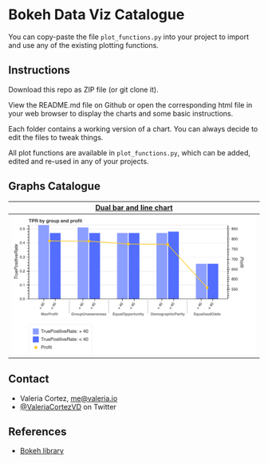 # Bokeh Data Viz Catalogue

You can copy-paste the file `plot_functions.py` into your project to import and use any of the existing plotting functions.

## Instructions

Download this repo as ZIP file (or git clone it).

View the README.md file on Github or open the corresponding html file in your web browser to display the charts and 
some basic instructions.

Each folder contains a working version of a chart. You can always decide to edit the files to tweak things.

 All plot functions are available in `plot_functions.py`, which can be added, edited and re-used in any of your 
 projects.
 
## Graphs Catalogue
 
 |[Dual bar and line chart](https://github.com/valeria-io/bokeh-vis-functions/tree/master/dual_axis_bar_line_plot) |
 | --- |
 |![dual_axis_multiple_bar_line_chart_basic text](./dual_axis_bar_line_plot/images/dual_axis_multiple_bar_line_chart_basic.png)|
 
 
## Contact

- Valeria Cortez, [me@valeria.io](https://twitter.com/ValeriaCortezVD)
- [@ValeriaCortezVD](https://twitter.com/ValeriaCortezVD) on Twitter

## References

- [Bokeh library](https://bokeh.pydata.org/en/latest/)
